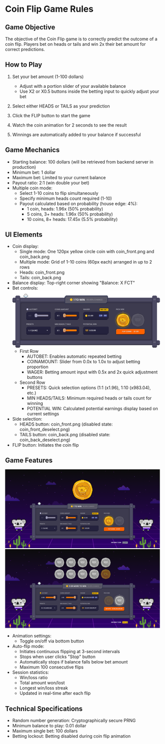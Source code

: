 # Coin Flip Game Rules

## Game Objective

The objective of the Coin Flip game is to correctly predict the outcome of a coin flip. Players bet on heads or tails and win 2x their bet amount for correct predictions.

## How to Play

1. Set your bet amount (1-100 dollars)

   - Adjust with a portion slider of your available balance
   - Use X2 or X0.5 buttons inside the betting input to quickly adjust your bet

2. Select either HEADS or TAILS as your prediction
3. Click the FLIP button to start the game
4. Watch the coin animation for 2 seconds to see the result
5. Winnings are automatically added to your balance if successful

## Game Mechanics

- Starting balance: 100 dollars (will be retrieved from backend server in production)
- Minimum bet: 1 dollar
- Maximum bet: Limited to your current balance
- Payout ratio: 2:1 (win double your bet)
- Multiple coin mode:
  - Select 1-10 coins to flip simultaneously
  - Specify minimum heads count required (1-10)
  - Payout calculated based on probability (house edge: 4%):
    - 1 coin, heads: 1.96x (50% probability)
    - 5 coins, 3+ heads: 1.96x (50% probability)
    - 10 coins, 8+ heads: 17.45x (5.5% probability)

## UI Elements

- Coin display:
  - Single mode: One 120px yellow circle coin with coin_front.png and coin_back.png
  - Multiple mode: Grid of 1-10 coins (60px each) arranged in up to 2 rows
  - Heads: coin_front.png
  - Tails: coin_back.png
- Balance display: Top-right corner showing "Balance: X FCT"
- Bet controls:
  ![control_panel.png](control_panel.png)
  - First Row
    - AUTOBET: Enables automatic repeated betting
    - COINAMOUNT: Slider from 0.0x to 1.0x to adjust betting proportion
    - WAGER: Betting amount input with 0.5x and 2x quick adjustment buttons
  - Second Row
    - PRESETS: Quick selection options (1:1 (x1.96), 1:10 (x983.04), etc.)
    - MIN HEADS/TAILS: Minimum required heads or tails count for winning
    - POTENTIAL WIN: Calculated potential earnings display based on current settings
- Side selection:
  - HEADS button: coin_front.png (disabled state: coin_front_deselect.png)
  - TAILS button: coin_back.png (disabled state: coin_back_deselect.png)
- FLIP button: Initiates the coin flip

## Game Features

![entire_screen_1.png](entire_screen_1.png)
![entire_screen_2.png](entire_screen_2.png)

- Animation settings:
  - Toggle on/off via bottom button
- Auto-flip mode:
  - Initiates continuous flipping at 3-second intervals
  - Stops when user clicks "Stop" button
  - Automatically stops if balance falls below bet amount
  - Maximum 100 consecutive flips
- Session statistics:
  - Win/loss ratio
  - Total amount won/lost
  - Longest win/loss streak
  - Updated in real-time after each flip

## Technical Specifications

- Random number generation: Cryptographically secure PRNG
- Minimum balance to play: 0.01 dollar
- Maximum single bet: 100 dollars
- Betting lockout: Betting disabled during coin flip animation
